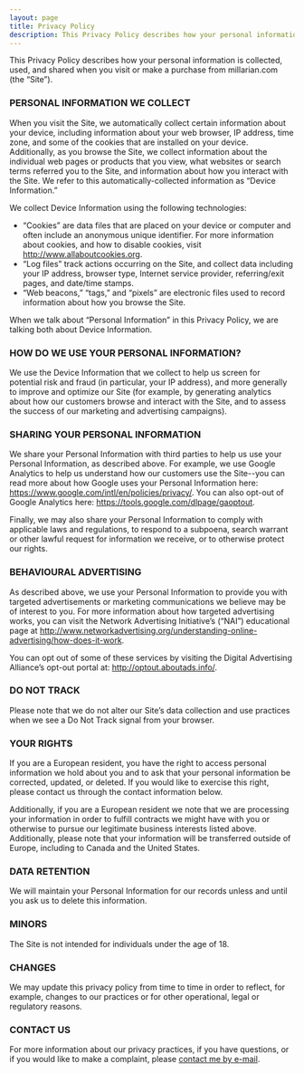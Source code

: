```yaml
---
layout: page
title: Privacy Policy
description: This Privacy Policy describes how your personal information is collected, used, and shared when you visit, or make a purchase from, our site.
---
```


<p class="lead">
  This Privacy Policy describes how your personal information is collected, used, and shared when you visit or make a purchase from millarian.com (the “Site”).
</p>

<h3>PERSONAL INFORMATION WE COLLECT</h3>

<p>
  When you visit the Site, we automatically collect certain information about your device, including information about your web browser, IP address, time zone, and some of the cookies that are installed on your device. Additionally, as you browse the Site, we collect information about the individual web pages or products that you view, what websites or search terms referred you to the Site, and information about how you interact with the Site. We refer to this automatically-collected information as “Device Information.”
</p>

<p>We collect Device Information using the following technologies:</p>

<ul>
  <li>
    “Cookies” are data files that are placed on your device or computer and often include an anonymous unique identifier. For more information about cookies, and how to disable cookies, visit <a href="http://www.allaboutcookies.org">http://www.allaboutcookies.org</a>.
  </li>

  <li>
    “Log files” track actions occurring on the Site, and collect data including your IP address, browser type, Internet service provider, referring/exit pages, and date/time stamps.
  </li>

  <li>
    “Web beacons,” “tags,” and “pixels” are electronic files used to record information about how you browse the Site.
  </li>
</ul>

<p>
  When we talk about “Personal Information” in this Privacy Policy, we are talking both about Device Information.
</p>

<h3>HOW DO WE USE YOUR PERSONAL INFORMATION?</h3>

<p>
  We use the Device Information that we collect to help us screen for potential risk and fraud (in particular, your IP address), and more generally to improve and optimize our Site (for example, by generating analytics about how our customers browse and interact with the Site, and to assess the success of our marketing and advertising campaigns).
</p>

<h3>SHARING YOUR PERSONAL INFORMATION</h3>

<p>
  We share your Personal Information with third parties to help us use your Personal Information, as described above.  For example, we use Google Analytics to help us understand how our customers use the Site--you can read more about how Google uses your Personal Information here:
  <a href="https://www.google.com/intl/en/policies/privacy/">https://www.google.com/intl/en/policies/privacy/</a>. You can also opt-out of Google Analytics here:
  <a href="https://tools.google.com/dlpage/gaoptout">https://tools.google.com/dlpage/gaoptout</a>.
</p>

<p>
  Finally, we may also share your Personal Information to comply with applicable laws and regulations, to respond to a subpoena, search warrant or other lawful request for information we receive, or to otherwise protect our rights.
</p>

<h3>BEHAVIOURAL ADVERTISING</h3>

<p>
  As described above, we use your Personal Information to provide you with targeted advertisements or marketing communications we believe may be of interest to you.  For more information about how targeted advertising works, you can visit the Network Advertising Initiative’s (“NAI”) educational page at
  <a href="http://www.networkadvertising.org/understanding-online-advertising/how-does-it-work">http://www.networkadvertising.org/understanding-online-advertising/how-does-it-work</a>.
</p>

<p>
  You can opt out of some of these services by visiting the Digital Advertising Alliance’s opt-out portal at: <a href="http://optout.aboutads.info/">http://optout.aboutads.info/</a>.
</p>

<h3>DO NOT TRACK</h3>

<p>
  Please note that we do not alter our Site’s data collection and use practices when we see a Do Not Track signal from your browser.
</p>

<h3>YOUR RIGHTS</h3>

<p>
  If you are a European resident, you have the right to access personal information we hold about you and to ask that your personal information be corrected, updated, or deleted. If you would like to exercise this right, please contact us through the contact information below.
</p>

<p>
  Additionally, if you are a European resident we note that we are processing your information in order to fulfill contracts we might have with you or otherwise to pursue our legitimate business interests listed above.  Additionally, please note that your information will be transferred outside of Europe, including to Canada and the United States.
</p>

<h3>DATA RETENTION</h3>

<p>
  We will maintain your Personal Information for our records unless and until you ask us to delete this information.
</p>

<h3>MINORS</h3>

<p>
  The Site is not intended for individuals under the age of 18.
</p>

<h3>CHANGES</h3>

<p>
  We may update this privacy policy from time to time in order to reflect, for example, changes to our practices or for other operational, legal or regulatory reasons.
</p>

<h3>CONTACT US</h3>

<p>
  For more information about our privacy practices, if you have questions, or if you would like to make a complaint, please <a href="mailto:curtm95@gmail.com">contact me by e-mail</a>.
</p>
